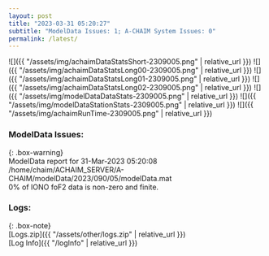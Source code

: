 ```yaml
---
layout: post
title: "2023-03-31 05:20:27"
subtitle: "ModelData Issues: 1; A-CHAIM System Issues: 0"
permalink: /latest/
---
```


![]({{ "/assets/img/achaimDataStatsShort-2309005.png" | relative_url }})
![]({{ "/assets/img/achaimDataStatsLong00-2309005.png" | relative_url }})
![]({{ "/assets/img/achaimDataStatsLong01-2309005.png" | relative_url }})
![]({{ "/assets/img/achaimDataStatsLong02-2309005.png" | relative_url }})
![]({{ "/assets/img/modelDataDataStats-2309005.png" | relative_url }})
![]({{ "/assets/img/modelDataStationStats-2309005.png" | relative_url }})
![]({{ "/assets/img/achaimRunTime-2309005.png" | relative_url }})


### ModelData Issues:  
  
{: .box-warning}  
 ModelData report for 31-Mar-2023 05:20:08   
 /home/chaim/ACHAIM_SERVER/A-CHAIM/modelData/2023/090/05/modelData.mat   
 0% of IONO foF2 data is non-zero and finite.   
  


### Logs:  
  
{: .box-note}  
[Logs.zip]({{ "/assets/other/logs.zip" | relative_url }})  
[Log Info]({{ "/logInfo" | relative_url }})  
